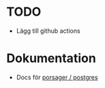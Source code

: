 # TODO

* Lägg till github actions




# Dokumentation

* Docs för [porsager / postgres](https://github.com/porsager/postgres)

